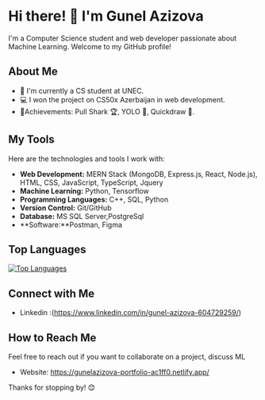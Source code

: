 # Hi there! 👋 I'm Gunel Azizova


I'm a Computer Science student and web developer passionate about Machine Learning. Welcome to my GitHub profile!

## About Me

- 🌱 I'm currently a CS student at UNEC.
- 💻 I won the project on CS50x Azerbaijan in web development.
- 🚀Achievements: Pull Shark 🏆, YOLO 🚀, Quickdraw 🎨.

## My Tools

Here are the technologies and tools I work with:

- **Web Development:** MERN Stack (MongoDB, Express.js, React, Node.js), HTML, CSS, JavaScript, TypeScript, Jquery
- **Machine Learning:** Python, Tensorflow
- **Programming Languages:** C++, SQL, Python
- **Version Control:** Git/GitHub
- **Database:** MS SQL Server,PostgreSql
- **Software:**Postman, Figma



## Top Languages

[![Top Languages](https://github-readme-stats.vercel.app/api/top-langs/?username=LittleSmile05&layout=compact)](https://github.com/LittleSmile05)

## Connect with Me

- Linkedin :(https://www.linkedin.com/in/gunel-azizova-604729259/)

## How to Reach Me

Feel free to reach out if you want to collaborate on a project, discuss ML

- Website: https://gunelazizova-portfolio-ac1ff0.netlify.app/

Thanks for stopping by! 😊
